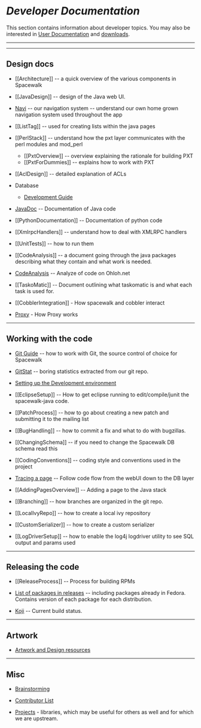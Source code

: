 # *Developer Documentation*

This section contains information about developer topics.  You may also be interested in [User Documentation](UserDocs) and [downloads](DownloadIt).


----

----
## __Design docs__

 * [[Architecture]] -- a quick overview of the various components in Spacewalk

 * [[JavaDesign]] -- design of the Java web UI.
 * [Navi](NavigationSystem) -- our navigation system -- understand our own home grown navigation system used throughout the app
 * [[ListTag]] -- used for creating lists within the java pages   
 * [[PerlStack]] -- understand how the pxt layer communicates with the perl modules and mod_perl
   * [[PxtOverview]] -- overview explaining the rationale for building PXT
   * [[PxtForDummies]] -- explains how to work with PXT
 * [[AclDesign]] -- detailed explanation of ACLs
 * Database
   * [Development Guide](DatabaseGuide)
 * [JavaDoc](http://www.redhat.com/spacewalk/documentation/javadoc/) -- Documentation of Java code
 * [[PythonDocumentation]] -- Documentation of python code
 * [[XmlrpcHandlers]] -- understand how to deal with XMLRPC handlers
 * [[UnitTests]] -- how to run them
 * [[CodeAnalysis]] -- a document going through the java packages describing what they contain and what work is needed.
 * [CodeAnalysis](https://www.ohloh.net/p/spacewalk/analyses/latest) -- Analyze of code on Ohloh.net
 * [[TaskoMatic]] -- Document outlining what taskomatic is and what each task is used for.
 * [[CobblerIntegration]] - How spacewalk and cobbler interact
 * [Proxy](proxy) - How Proxy works
----
## __Working with the code__

 * [Git Guide](GitGuide) -- how to work with Git, the source control of choice for Spacewalk

 * [GitStat](http://miroslav.suchy.cz/spacewalk/gitstat/) -- boring statistics extracted from our git repo.
 * [Setting up the Development environment](DevelopmentWorkstationSetup)
 * [[EclipseSetup]] -- How to get eclipse running to edit/compile/junit the spacewalk-java code.
 * [[PatchProcess]] -- how to go about creating a new patch and submitting it to the mailing list
 * [[BugHandling]] -- how to commit a fix and what to do with bugzillas.
 * [[ChangingSchema]] -- if you need to change the Spacewalk DB schema read this
 * [[CodingConventions]] -- coding style and conventions used in the project
 * [Tracing a page](TracingaPage) -- Follow code flow from the webUI down to the DB layer
 * [[AddingPagesOverview]] -- Adding a page to the Java stack
 * [[Branching]] -- how branches are organized in the git repo.
 * [[LocalIvyRepo]] -- how to create a local ivy repository
 * [[CustomSerializer]] -- how to create a custom serializer
 * [[LogDriverSetup]] -- how to enable the log4j logdriver utility to see SQL output and params used
----
## __Releasing the code__

 * [[ReleaseProcess]] -- Process for building RPMs

 * [List of packages in releases](http://miroslav.suchy.cz/spacewalk/packages-overview/) -- including packages already in Fedora. Contains version of each package for each distribution.
 * [Koji](http://koji.spacewalkproject.org/koji/) -- Current build status.
----
## __Artwork__

 * [Artwork and Design resources](ArtAndDesignStuff)

----
## __Misc__

 * [Brainstorming](BrainBox)

 * [Contributor List](ContributorList)
 * [Projects](Projects) - libraries, which may be useful for others as well and for which we are upstream.